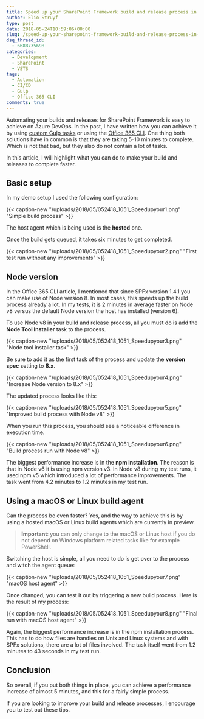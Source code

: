 ```yaml
---
title: Speed up your SharePoint Framework build and release process in Azure DevOps
author: Elio Struyf
type: post
date: 2018-05-24T10:59:06+00:00
slug: /speed-up-your-sharepoint-framework-build-and-release-process-in-vsts/
dsq_thread_id:
  - 6688735698
categories:
  - Development
  - SharePoint
  - VSTS
tags:
  - Automation
  - CI/CD
  - Gulp
  - Office 365 CLI
comments: true
---
```


Automating your builds and releases for SharePoint Framework is easy to achieve on Azure DevOps. In the past, I have written how you can achieve it by using [custom Gulp tasks](https://www.eliostruyf.com/use-build-and-release-pipelines-in-vsts-to-automate-your-sharepoint-framework-deployments/) or using the [Office 365 CLI](https://www.eliostruyf.com/using-the-office-365-cli-in-your-vsts-ci-cd-pipelines-for-sharepoint-framework-solutions/). One thing both solutions have in common is that they are taking 5-10 minutes to complete. Which is not that bad, but they also do not contain a lot of tasks.

In this article, I will highlight what you can do to make your build and releases to complete faster.

## Basic setup

In my demo setup I used the following configuration:

{{< caption-new "/uploads/2018/05/052418_1051_Speedupyour1.png" "Simple build process" >}}

The host agent which is being used is the **hosted** one.

Once the build gets queued, it takes six minutes to get completed.

{{< caption-new "/uploads/2018/05/052418_1051_Speedupyour2.png" "First test run without any improvements" >}}

## Node version

In the Office 365 CLI article, I mentioned that since SPFx version 1.4.1 you can make use of Node version 8. In most cases, this speeds up the build process already a lot. In my tests, it is 2 minutes in average faster on Node v8 versus the default Node version the host has installed (version 6).

To use Node v8 in your build and release process, all you must do is add the **Node Tool Installer** task to the process.

{{< caption-new "/uploads/2018/05/052418_1051_Speedupyour3.png" "Node tool installer task" >}}

Be sure to add it as the first task of the process and update the **version spec** setting to **8.x**.

{{< caption-new "/uploads/2018/05/052418_1051_Speedupyour4.png" "Increase Node version to 8.x" >}}

The updated process looks like this:

{{< caption-new "/uploads/2018/05/052418_1051_Speedupyour5.png" "Improved build process with Node v8" >}}

When you run this process, you should see a noticeable difference in execution time.

{{< caption-new "/uploads/2018/05/052418_1051_Speedupyour6.png" "Build process run with Node v8" >}}

The biggest performance increase is in the **npm installation**. The reason is that in Node v6 it is using npm version v3. In Node v8 during my test runs, it used npm v5 which introduced a lot of performance improvements. The task went from 4.2 minutes to 1.2 minutes in my test run.

## Using a macOS or Linux build agent

Can the process be even faster? Yes, and the way to achieve this is by using a hosted macOS or Linux build agents which are currently in preview.

> **Important**: you can only change to the macOS or Linux host if you do not depend on Windows platform related tasks like for example PowerShell.

Switching the host is simple, all you need to do is get over to the process and witch the agent queue:

{{< caption-new "/uploads/2018/05/052418_1051_Speedupyour7.png" "macOS host agent" >}}

Once changed, you can test it out by triggering a new build process. Here is the result of my process:

{{< caption-new "/uploads/2018/05/052418_1051_Speedupyour8.png" "Final run with macOS host agent" >}}

Again, the biggest performance increase is in the npm installation process. This has to do how files are handles on Unix and Linux systems and with SPFx solutions, there are a lot of files involved. The task itself went from 1.2 minutes to 43 seconds in my test run.

## Conclusion

So overall, if you put both things in place, you can achieve a performance increase of almost 5 minutes, and this for a fairly simple process.

If you are looking to improve your build and release processes, I encourage you to test out these tips.
